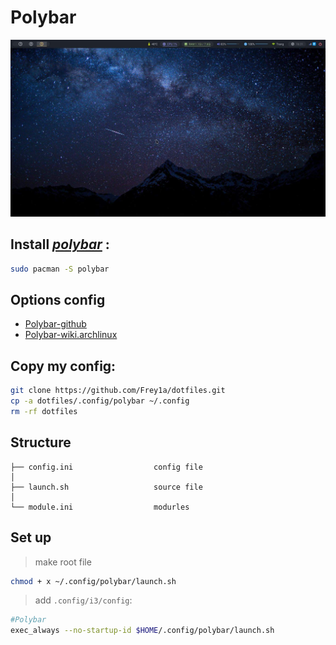 # Polybar

![polybar](./main.jpg)

## Install [_polybar_](https://github.com/polybar/polybar) :

```bash
sudo pacman -S polybar
```

## Options config

- [Polybar-github](https://github.com/polybar/polybar/wiki)
- [Polybar-wiki.archlinux](https://wiki.archlinux.org/index.php/polybar)

## Copy my config:

```bash
git clone https://github.com/Frey1a/dotfiles.git
cp -a dotfiles/.config/polybar ~/.config
rm -rf dotfiles
```

## Structure

```
├── config.ini                  config file
│
├── launch.sh                   source file
│
└── module.ini	                modurles

```

## Set up

> make root file

```bash
chmod + x ~/.config/polybar/launch.sh
```

> add `.config/i3/config`:

```bash
#Polybar
exec_always --no-startup-id $HOME/.config/polybar/launch.sh
```

